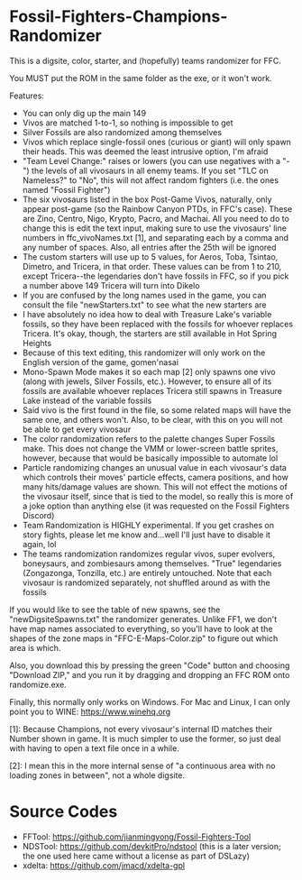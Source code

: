 # Fossil-Fighters-Champions-Randomizer
This is a digsite, color, starter, and (hopefully) teams randomizer for FFC.

You MUST put the ROM in the same folder as the exe, or it won't work.

Features:
- You can only dig up the main 149
- Vivos are matched 1-to-1, so nothing is impossible to get
- Silver Fossils are also randomized among themselves
- Vivos which replace single-fossil ones (curious or giant) will only spawn their heads. This
  was deemed the least intrusive option, I'm afraid
- "Team Level Change:" raises or lowers (you can use negatives with a "-") the levels of all
  vivosaurs in all enemy teams. If you set "TLC on Nameless?" to "No", this will not affect
  random fighters (i.e. the ones named "Fossil Fighter")
- The six vivosaurs listed in the box Post-Game Vivos, naturally, only appear post-game (so
  the Rainbow Canyon PTDs, in FFC's case). These are Zino, Centro, Nigo, Krypto, Pacro, and
  Machai. All you need to do to change this is edit the text input, making sure to use the
  vivosaurs' line numbers in ffc_vivoNames.txt [1], and separating each by a comma and any
  number of spaces. Also, all entries after the 25th will be ignored
- The custom starters will use up to 5 values, for Aeros, Toba, Tsintao, Dimetro, and
  Tricera, in that order. These values can be from 1 to 210, except Tricera--the legendaries
  don't have fossils in FFC, so if you pick a number above 149 Tricera will turn into Dikelo
- If you are confused by the long names used in the game, you can consult the file
  "newStarters.txt" to see what the new starters are
- I have absolutely no idea how to deal with Treasure Lake's variable fossils, so they have
  been replaced with the fossils for whoever replaces Tricera. It's okay, though, the
  starters are still available in Hot Spring Heights
- Because of this text editing, this randomizer will only work on the English version of the
  game, gomen'nasai
- Mono-Spawn Mode makes it so each map [2] only spawns one vivo (along with jewels, Silver
  Fossils, etc.). However, to ensure all of its fossils are available whoever replaces
  Tricera still spawns in Treasure Lake instead of the variable fossils
- Said vivo is the first found in the file, so some related maps will have the same one, and
  others won't. Also, to be clear, with this on you will not be able to get every vivosaur
- The color randomization refers to the palette changes Super Fossils make. This does not
  change the VMM or lower-screen battle sprites, however, because that would be basically
  impossible to automate lol
- Particle randomizing changes an unusual value in each vivosaur's data which controls
  their moves' particle effects, camera positions, and how many hits/damage values are
  shown. This will not effect the motions of the vivosaur itself, since that is
  tied to the model, so really this is more of a joke option than anything else (it was
  requested on the Fossil Fighters Discord)
- Team Randomization is HIGHLY experimental. If you get crashes on story fights, please
  let me know and...well I'll just have to disable it again, lol
- The teams randomization randomizes regular vivos, super evolvers, boneysaurs, and
  zombiesaurs among themselves. "True" legendaries (Zongazonga, Tonzilla, etc.) are
  entirely untouched. Note that each vivosaur is randomized separately, not shuffled
  around as with the fossils
   
If you would like to see the table of new spawns, see the "newDigsiteSpawns.txt" the
randomizer generates. Unlike FF1, we don't have map names associated to everything, so
you'll have to look at the shapes of the zone maps in "FFC-E-Maps-Color.zip" to figure out
which area is which.

Also, you download this by pressing the green "Code" button and choosing "Download ZIP," and
you run it by dragging and dropping an FFC ROM onto randomize.exe.

Finally, this normally only works on Windows. For Mac and Linux, I can only point you to
WINE: https://www.winehq.org

[1]: Because Champions, not every vivosaur's internal ID matches their Number shown in game.
It is much simpler to use the former, so just deal with having to open a text file once in 
a while.

[2]: I mean this in the more internal sense of "a continuous area with no loading zones in
between", not a whole digsite.

# Source Codes
- FFTool: https://github.com/jianmingyong/Fossil-Fighters-Tool
- NDSTool: https://github.com/devkitPro/ndstool (this is a later version; the one used here came without a license as part of DSLazy)
- xdelta: https://github.com/jmacd/xdelta-gpl

